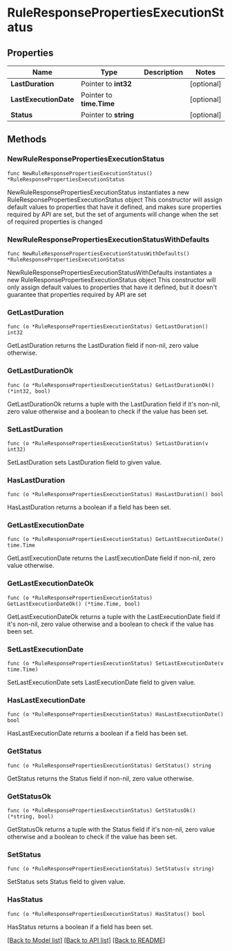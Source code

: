 # RuleResponsePropertiesExecutionStatus

## Properties

Name | Type | Description | Notes
------------ | ------------- | ------------- | -------------
**LastDuration** | Pointer to **int32** |  | [optional] 
**LastExecutionDate** | Pointer to **time.Time** |  | [optional] 
**Status** | Pointer to **string** |  | [optional] 

## Methods

### NewRuleResponsePropertiesExecutionStatus

`func NewRuleResponsePropertiesExecutionStatus() *RuleResponsePropertiesExecutionStatus`

NewRuleResponsePropertiesExecutionStatus instantiates a new RuleResponsePropertiesExecutionStatus object
This constructor will assign default values to properties that have it defined,
and makes sure properties required by API are set, but the set of arguments
will change when the set of required properties is changed

### NewRuleResponsePropertiesExecutionStatusWithDefaults

`func NewRuleResponsePropertiesExecutionStatusWithDefaults() *RuleResponsePropertiesExecutionStatus`

NewRuleResponsePropertiesExecutionStatusWithDefaults instantiates a new RuleResponsePropertiesExecutionStatus object
This constructor will only assign default values to properties that have it defined,
but it doesn't guarantee that properties required by API are set

### GetLastDuration

`func (o *RuleResponsePropertiesExecutionStatus) GetLastDuration() int32`

GetLastDuration returns the LastDuration field if non-nil, zero value otherwise.

### GetLastDurationOk

`func (o *RuleResponsePropertiesExecutionStatus) GetLastDurationOk() (*int32, bool)`

GetLastDurationOk returns a tuple with the LastDuration field if it's non-nil, zero value otherwise
and a boolean to check if the value has been set.

### SetLastDuration

`func (o *RuleResponsePropertiesExecutionStatus) SetLastDuration(v int32)`

SetLastDuration sets LastDuration field to given value.

### HasLastDuration

`func (o *RuleResponsePropertiesExecutionStatus) HasLastDuration() bool`

HasLastDuration returns a boolean if a field has been set.

### GetLastExecutionDate

`func (o *RuleResponsePropertiesExecutionStatus) GetLastExecutionDate() time.Time`

GetLastExecutionDate returns the LastExecutionDate field if non-nil, zero value otherwise.

### GetLastExecutionDateOk

`func (o *RuleResponsePropertiesExecutionStatus) GetLastExecutionDateOk() (*time.Time, bool)`

GetLastExecutionDateOk returns a tuple with the LastExecutionDate field if it's non-nil, zero value otherwise
and a boolean to check if the value has been set.

### SetLastExecutionDate

`func (o *RuleResponsePropertiesExecutionStatus) SetLastExecutionDate(v time.Time)`

SetLastExecutionDate sets LastExecutionDate field to given value.

### HasLastExecutionDate

`func (o *RuleResponsePropertiesExecutionStatus) HasLastExecutionDate() bool`

HasLastExecutionDate returns a boolean if a field has been set.

### GetStatus

`func (o *RuleResponsePropertiesExecutionStatus) GetStatus() string`

GetStatus returns the Status field if non-nil, zero value otherwise.

### GetStatusOk

`func (o *RuleResponsePropertiesExecutionStatus) GetStatusOk() (*string, bool)`

GetStatusOk returns a tuple with the Status field if it's non-nil, zero value otherwise
and a boolean to check if the value has been set.

### SetStatus

`func (o *RuleResponsePropertiesExecutionStatus) SetStatus(v string)`

SetStatus sets Status field to given value.

### HasStatus

`func (o *RuleResponsePropertiesExecutionStatus) HasStatus() bool`

HasStatus returns a boolean if a field has been set.


[[Back to Model list]](../README.md#documentation-for-models) [[Back to API list]](../README.md#documentation-for-api-endpoints) [[Back to README]](../README.md)


